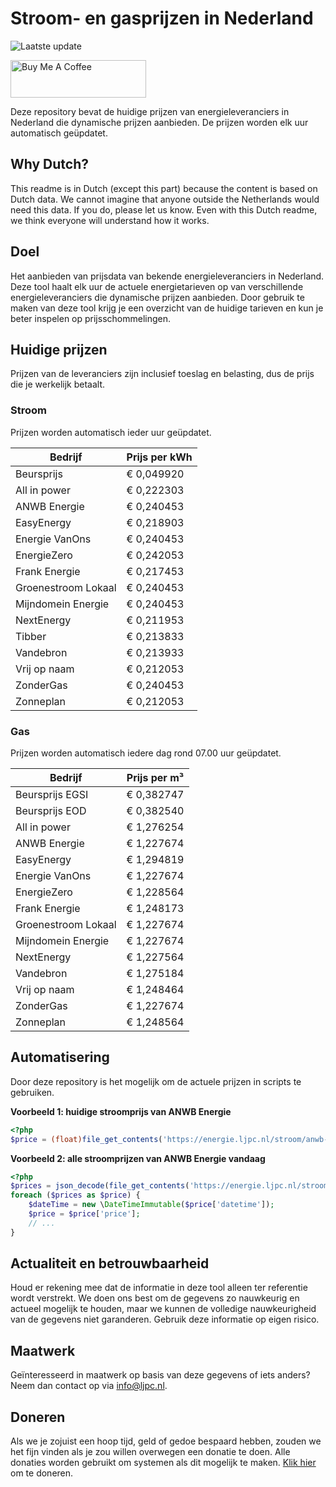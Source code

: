 # Stroom- en gasprijzen in Nederland

![Laatste update](https://img.shields.io/badge/laatste%20update-2024--08--20%2016%3A00%20CET-brightgreen)

<a href="https://www.buymeacoffee.com/Lars-" target="_blank"><img src="https://cdn.buymeacoffee.com/buttons/v2/default-orange.png" alt="Buy Me A Coffee" height="60" style="height: 60px !important;width: 217px !important;" ></a>

Deze repository bevat de huidige prijzen van energieleveranciers in Nederland die dynamische prijzen aanbieden. De prijzen worden elk uur automatisch geüpdatet.

## Why Dutch?

This readme is in Dutch (except this part) because the content is based on Dutch data. We cannot imagine that anyone outside the Netherlands would need this data. If you do, please let us know. Even with this Dutch readme, we think
everyone will understand how it works.

## Doel

Het aanbieden van prijsdata van bekende energieleveranciers in Nederland. Deze tool haalt elk uur de actuele energietarieven op van verschillende energieleveranciers die dynamische prijzen aanbieden. Door gebruik te maken van deze tool
krijg je een overzicht van de huidige tarieven en kun je beter inspelen op prijsschommelingen.

## Huidige prijzen

Prijzen van de leveranciers zijn inclusief toeslag en belasting, dus de prijs die je werkelijk betaalt.

### Stroom

Prijzen worden automatisch ieder uur geüpdatet.

 Bedrijf | Prijs per kWh 
---------|---------------
Beursprijs | € 0,049920
All in power | € 0,222303
ANWB Energie | € 0,240453
EasyEnergy | € 0,218903
Energie VanOns | € 0,240453
EnergieZero | € 0,242053
Frank Energie | € 0,217453
Groenestroom Lokaal | € 0,240453
Mijndomein Energie | € 0,240453
NextEnergy | € 0,211953
Tibber | € 0,213833
Vandebron | € 0,213933
Vrij op naam | € 0,212053
ZonderGas | € 0,240453
Zonneplan | € 0,212053


### Gas

Prijzen worden automatisch iedere dag rond 07.00 uur geüpdatet.

 Bedrijf | Prijs per m³ 
---------|--------------
Beursprijs EGSI | € 0,382747
Beursprijs EOD | € 0,382540
All in power | € 1,276254
ANWB Energie | € 1,227674
EasyEnergy | € 1,294819
Energie VanOns | € 1,227674
EnergieZero | € 1,228564
Frank Energie | € 1,248173
Groenestroom Lokaal | € 1,227674
Mijndomein Energie | € 1,227674
NextEnergy | € 1,227564
Vandebron | € 1,275184
Vrij op naam | € 1,248464
ZonderGas | € 1,227674
Zonneplan | € 1,248564


## Automatisering

Door deze repository is het mogelijk om de actuele prijzen in scripts te gebruiken.

**Voorbeeld 1: huidige stroomprijs van ANWB Energie**

```php
<?php
$price = (float)file_get_contents('https://energie.ljpc.nl/stroom/anwb-energie-nu.txt');

```

**Voorbeeld 2: alle stroomprijzen van ANWB Energie vandaag**

```php
<?php
$prices = json_decode(file_get_contents('https://energie.ljpc.nl/stroom/all-in-power-vandaag.json'),true);
foreach ($prices as $price) {
    $dateTime = new \DateTimeImmutable($price['datetime']);
    $price = $price['price'];
    // ...
}
```

## Actualiteit en betrouwbaarheid

Houd er rekening mee dat de informatie in deze tool alleen ter referentie wordt verstrekt. We doen ons best om de gegevens zo nauwkeurig en actueel mogelijk te houden, maar we kunnen de volledige nauwkeurigheid van de gegevens niet
garanderen. Gebruik deze informatie op eigen risico.

## Maatwerk

Geïnteresseerd in maatwerk op basis van deze gegevens of iets anders? Neem dan contact op
via [info@ljpc.nl](mailto:info@ljpc.nl?subject=Energie%20prijzen).

## Doneren

Als we je zojuist een hoop tijd, geld of gedoe bespaard hebben, zouden we het fijn vinden als je zou willen overwegen een
donatie te doen. Alle donaties worden gebruikt om systemen als dit mogelijk te
maken. [Klik hier](https://www.buymeacoffee.com/Lars-) om te doneren.
